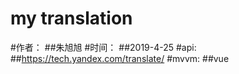 my translation
=
#作者：
##朱旭旭
#时间：
##2019-4-25
#api:
##https://tech.yandex.com/translate/
#mvvm:
##vue

